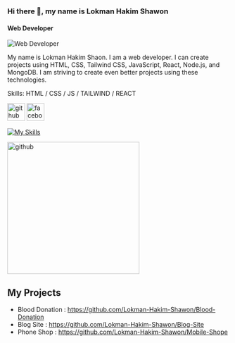 ### Hi there 👋, my name is Lokman Hakim Shawon
#### Web Developer
![Web Developer](https://i.ibb.co/QjRx68Y/1.png)

My name is Lokman Hakim Shaon. I am a web developer. I can create projects using HTML, CSS, Tailwind CSS, JavaScript, React, Node.js, and MongoDB. I am striving to create even better projects using these technologies.

Skills: HTML / CSS / JS / TAILWIND / REACT 



[<img src='https://cdn.jsdelivr.net/npm/simple-icons@3.0.1/icons/github.svg' alt='github' height='40'>](https://github.com/Lokman )  [<img src='https://cdn.jsdelivr.net/npm/simple-icons@3.0.1/icons/facebook.svg' alt='facebook' height='40'>](https://www.facebook.com/https://www.youtube.com/redirect?event=channel_header&redir_token=QUFFLUhqa1FQbWo3RG1BNF9XcnlQSGJyNVh0RXlKTUt4UXxBQ3Jtc0tsbjBuWmlkektwakRTc2FMQncwVi1RWmlHSGwtSDZaeEtkY0tVVVNYVGVaTVlVUHlPMFl3TXR3SkpmNUQ4cGt6UVNENVNodkd0c01GRThvVG9QMGF2a2ZYZ2tZeHBMRXF1YUp1UFVJQXk1Q0ZocnNhTQ&q=https%3A%2F%2Fwww.facebook.com%2Fprofile.php%3Fid%3D100064681125426)  

[![My Skills](https://skillicons.dev/icons?i=html,css,tailwind,js,react,firebase,github,linkedin,nodejs,mongo,vite)](https://skillicons.dev)

[<img src='https://i.ibb.co/9Ww13k3/Lokman-Hakim-Shawon-langs-1.png' alt='github' height='300' >](https://github.com/Lokman )

 ## My Projects
 - Blood Donation : https://github.com/Lokman-Hakim-Shawon/Blood-Donation
 - Blog Site : https://github.com/Lokman-Hakim-Shawon/Blog-Site
 - Phone Shop : https://github.com/Lokman-Hakim-Shawon/Mobile-Shope
<br/>
<br/>
